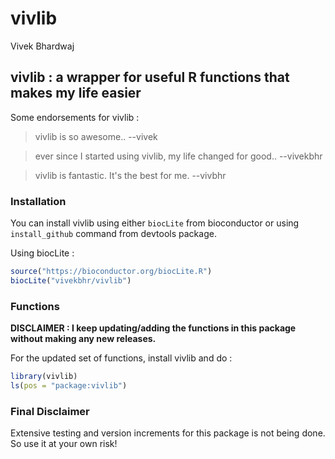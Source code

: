 # vivlib
Vivek Bhardwaj  

## vivlib : a wrapper for useful R functions that makes my life easier

Some endorsements for vivlib :

> vivlib is so awesome.. --vivek

> ever since I started using vivlib, my life changed for good.. --vivekbhr

> vivlib is fantastic. It's the best for me. --vivbhr

### Installation

You can install vivlib using either `biocLite` from bioconductor or using `install_github` command from devtools package.

Using biocLite :


```r
source("https://bioconductor.org/biocLite.R")
biocLite("vivekbhr/vivlib")
```

### Functions

**DISCLAIMER : I keep updating/adding the functions in this package without making any new releases.**

For the updated set of functions, install vivlib and do :


```r
library(vivlib)
ls(pos = "package:vivlib")
```

### Final Disclaimer

Extensive testing and version increments for this package is not being done. So use it at your own risk!
